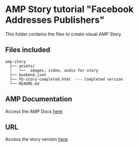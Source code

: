 # AMP Story tutorial "Facebook Addresses Publishers"

This folder contains the files to create visual AMP Story.

## Files included

```text
amp-story
  ├── assets/
  │   └──  images, video, audio for story
  ├── bookend.json   
  ├── fb-story-completed.html  --- Completed version
  └── README.md
```

## AMP Documentation

Access the AMP Docs [here](https://www.ampproject.org/docs/reference/components/amp-story).

## URL

Access the story version [here](https://cdn.rawgit.com/ravielakshmanan/amp-story/79f58a58/fb-story-completed.html).
